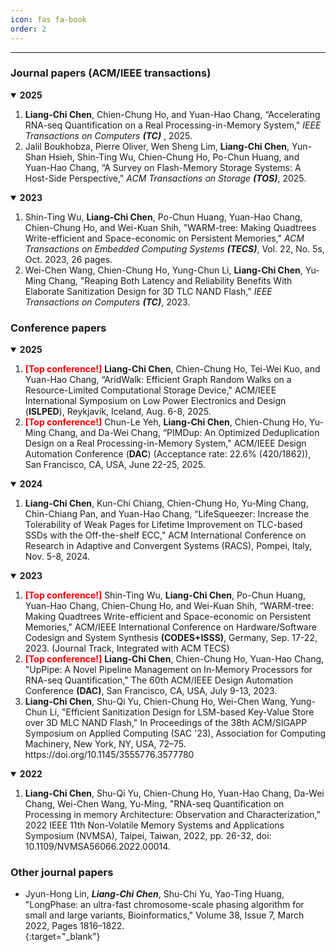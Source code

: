 ```yaml
---
icon: fas fa-book
order: 2
---
```



***

### Journal papers (ACM/IEEE transactions)
<details open>
  <summary><strong>2025</strong></summary>
  <ol>
    <li><b>Liang-Chi Chen</b>, Chien-Chung Ho, and Yuan-Hao Chang, “Accelerating RNA-seq Quantification on a Real Processing-in-Memory System," <i>IEEE Transactions on Computers <b>(TC)</b> </i>, 2025. 
        <a href="https://ieeexplore.ieee.org/abstract/document/10955404" target="_blank"><i class="fa-solid fa-file-pdf fa-xl" style="color: #d32727;"></i></a>
    </li>
    <li>Jalil Boukhobza, Pierre Oliver, Wen Sheng Lim, <b>Liang-Chi Chen</b>, Yun-Shan Hsieh, Shin-Ting Wu, Chien-Chung Ho, Po-Chun Huang, and Yuan-Hao Chang, “A Survey on Flash-Memory Storage Systems: A Host-Side Perspective," <i>ACM Transactions on Storage <b>(TOS)</b></i>, 2025.
      <a href="https://dl.acm.org/doi/abs/10.1145/3723167" target="_blank"><i class="fa-solid fa-file-pdf fa-xl" style="color: #d32727;"></i></a>
    </li>
  </ol>
</details>

<details open>
  <summary><strong>2023</strong></summary>
  <ol>
    <li>Shin-Ting Wu, <b>Liang-Chi Chen</b>, Po-Chun Huang, Yuan-Hao Chang, Chien-Chung Ho, and Wei-Kuan Shih, "WARM-tree: Making Quadtrees Write-efficient and Space-economic on Persistent Memories," <i>ACM Transactions on Embedded Computing Systems <b>(TECS)</b></i>, Vol. 22, No. 5s, Oct. 2023, 26 pages.
      <a href="https://doi.org/10.1145/3608033" target="_blank"><i class="fa-solid fa-file-pdf fa-xl" style="color: #d32727;"></i></a>
    </li>
    <li>Wei-Chen Wang, Chien-Chung Ho, Yung-Chun Li, <b>Liang-Chi Chen</b>, Yu-Ming Chang, "Reaping Both Latency and Reliability Benefits With Elaborate Sanitization Design for 3D TLC NAND Flash," <i>IEEE Transactions on Computers <b>(TC)</b></i>, 2023.
      <a href="https://ieeexplore.ieee.org/document/10113786/" target="_blank"><i class="fa-solid fa-file-pdf fa-xl" style="color: #d32727;"></i></a>
    </li>
  </ol>
</details>


### Conference papers
<details open>
  <summary><strong>2025</strong></summary>
  <ol>
    <li><b><font color="#f00">[Top conference!]</font></b> <b>Liang-Chi Chen</b>, Chien-Chung Ho, Tei-Wei Kuo, and Yuan-Hao Chang, “AridWalk: Efficient Graph Random Walks on a Resource-Limited Computational Storage Device," ACM/IEEE International Symposium on Low Power Electronics and Design (<b>ISLPED</b>), Reykjavik, Iceland, Aug. 6-8, 2025.</li>
    <li><b><font color="#f00">[Top conference!]</font></b> Chun-Le Yeh, <b>Liang-Chi Chen</b>, Chien-Chung Ho, Yu-Ming Chang, and Da-Wei Chang, “PIMDup: An Optimized Deduplication Design on a Real Processing-in-Memory System," ACM/IEEE Design Automation Conference (<b>DAC</b>) (Acceptance rate: 22.6% (420/1862)), San Francisco, CA, USA, June 22-25, 2025.</li>
  </ol>
</details>

<details open>
  <summary><strong>2024</strong></summary>
  <ol>
    <li><b>Liang-Chi Chen</b>, Kun-Chi Chiang, Chien-Chung Ho, Yu-Ming Chang, Chin-Chiang Pan, and Yuan-Hao Chang, “LifeSqueezer: Increase the Tolerability of Weak Pages for Lifetime Improvement on TLC-based SSDs with the Off-the-shelf ECC," ACM International Conference on Research in Adaptive and Convergent Systems (RACS), Pompei, Italy, Nov. 5-8, 2024.
      <a href="#"><i class="fa-solid fa-file-pdf fa-xl" style="color: #d32727;"></i></a>
      <a href="https://drive.google.com/file/d/1_0BeCuYjl1HhHdIRkAOeLEKhQp7Ln9ek/view?usp=sharing" target="_blank"><i class="fa-solid fa-file-powerpoint fa-xl" style="color: #e47207;"></i></a>
    </li>
  </ol>
</details>

<details open>
  <summary><strong>2023</strong></summary>
  <ol>
    <li><b><font color="#f00">[Top conference!]</font></b> Shin-Ting Wu, <b>Liang-Chi Chen</b>, Po-Chun Huang, Yuan-Hao Chang, Chien-Chung Ho, and Wei-Kuan Shih, “WARM-tree: Making Quadtrees Write-efficient and Space-economic on Persistent Memories," ACM/IEEE International Conference on Hardware/Software Codesign and System Synthesis <b>(CODES+ISSS)</b>, Germany, Sep. 17-22, 2023. (Journal Track, Integrated with ACM TECS) 
      <a href="https://doi.org/10.1145/3608033" target="_blank"><i class="fa-solid fa-file-pdf fa-xl" style="color: #d32727;"></i></a>
    </li>
    <li><b><font color="#f00">[Top conference!]</font></b> <b>Liang-Chi Chen</b>, Chien-Chung Ho, Yuan-Hao Chang, "UpPipe: A Novel Pipeline Management on In-Memory Processors for RNA-seq Quantification," The 60th ACM/IEEE Design Automation Conference <b>(DAC)</b>, San Francisco, CA, USA, July 9-13, 2023.
      <a href="http://ieeexplore.ieee.org/abstract/document/10247915/" target="_blank"><i class="fa-solid fa-file-pdf fa-xl" style="color: #d32727;"></i></a>
      <a href="https://drive.google.com/file/d/1XaUErirVkLod5UZwsReGUwLDN2Af026Q/view?usp=drive_link" target="_blank"><i class="fa-solid fa-file-powerpoint fa-xl" style="color: #e47207;"></i></a>
      <a href="https://drive.google.com/file/d/1OGtMobOE1xZWm_qes1gTFDT9nAnk1r31/view?usp=drive_link" target="_blank"><i class="fa-solid fa-file-image fa-xl" style="color: #154dac;"></i></a>
      <a href="https://github.com/chi-0828/UpPipe" target="_blank"><i class="fa-brands fa-github fa-xl" style="color: #131415;"></i></a>
    </li>
    <li><b>Liang-Chi Chen</b>, Shu-Qi Yu, Chien-Chung Ho, Wei-Chen Wang, Yung-Chun Li, "Efficient Sanitization Design for LSM-based Key-Value Store over 3D MLC NAND Flash," In Proceedings of the 38th ACM/SIGAPP Symposium on Applied Computing (SAC '23), Association for Computing Machinery, New York, NY, USA, 72–75. https://doi.org/10.1145/3555776.3577780
      <a href="https://dl.acm.org/doi/abs/10.1145/3555776.3577780" target="_blank"><i class="fa-solid fa-file-pdf fa-xl" style="color: #d32727;"></i></a>
      <a href="https://drive.google.com/file/d/19bH_Trm85HtkHarAajefpxZoKSd5CQV3/view?usp=drive_link" target="_blank"><i class="fa-solid fa-file-powerpoint fa-xl" style="color: #e47207;"></i></a>
      <a href="https://drive.google.com/file/d/1rnKlQvyG6Q5AiBKUgZVQMs12DnCjlJQO/view?usp=drive_link" target="_blank"><i class="fa-solid fa-file-image fa-xl" style="color: #154dac;"></i></a>
    </li>
  </ol>
</details>

<details open>
  <summary><strong>2022</strong></summary>
  <ol>
    <li><b>Liang-Chi Chen</b>, Shu-Qi Yu, Chien-Chung Ho, Yuan-Hao Chang, Da-Wei Chang, Wei-Chen Wang, Yu-Ming, "RNA-seq Quantification on Processing in memory Architecture: Observation and Characterization," 2022 IEEE 11th Non-Volatile Memory Systems and Applications Symposium (NVMSA), Taipei, Taiwan, 2022, pp. 26-32, doi: 10.1109/NVMSA56066.2022.00014.
      <a href="https://ieeexplore.ieee.org/abstract/document/9898625/" target="_blank"><i class="fa-solid fa-file-pdf fa-xl" style="color: #d32727;"></i></a>
      <a href="https://drive.google.com/file/d/1BBApsF9JVOiIAwc3cDyd31qJUWnrnZls/view?usp=drive_link" target="_blank"><i class="fa-solid fa-file-powerpoint fa-xl" style="color: #e47207;"></i></a>
      <a href="https://github.com/chi-0828/RNA-Abundance-Quantification-on-UPMEM" target="_blank"><i class="fa-brands fa-github fa-xl" style="color: #131415;"></i></a>
    </li>
  </ol>
</details>


### Other journal papers
- Jyun-Hong Lin, ***Liang-Chi Chen***, Shu-Chi Yu, Yao-Ting Huang, "LongPhase: an ultra-fast chromosome-scale phasing algorithm for small and large variants, Bioinformatics," Volume 38, Issue 7, March 2022, Pages 1816–1822.   
[<i class="fa-solid fa-file-pdf fa-xl" style="color: #d32727;"></i>](https://doi.org/10.1093/bioinformatics/btac058){:target="_blank"}&nbsp;
